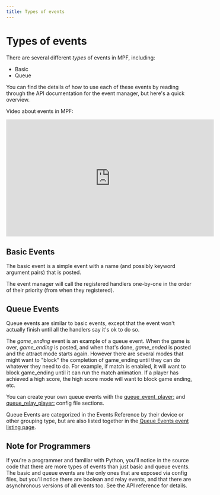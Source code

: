 ```yaml
---
title: Types of events
---
```


# Types of events


There are several different *types* of events in MPF, including:

* Basic
* Queue

You can find the details of how to use each of these events by reading
through the API documentation for the event manager, but here's a quick
overview.

Video about events in MPF:

<div class="video-wrapper">
<iframe width="560" height="315" src="https://www.youtube.com/embed/G3UbVP8gFU0" title="YouTube video player" frameborder="0" allow="accelerometer; autoplay; clipboard-write; encrypted-media; gyroscope; picture-in-picture" allowfullscreen></iframe>
</div>

## Basic Events

The basic event is a simple event with a name (and possibly keyword
argument pairs) that is posted.

The event manager will call the registered handlers one-by-one in the
order of their priority (from when they registered).

## Queue Events

Queue events are similar to basic events, except that the event won't
actually finish until all the handlers say it's ok to do so.

The *game_ending* event is an example of a queue event. When the game is
over, *game_ending* is posted, and when that's done, *game_ended* is
posted and the attract mode starts again. However there are several
modes that might want to "block" the completion of game_ending until
they can do whatever they need to do. For example, if match is enabled,
it will want to block game_ending until it can run the match animation.
If a player has achieved a high score, the high score mode will want to
block game ending, etc.

You can create your own queue events with the
[queue_event_player:](../../config/queue_event_player.md) and
[queue_relay_player:](../../config/queue_relay_player.md) config file
sections.

Queue Events are categorized in the Events Reference by their device
or other grouping type, but are also listed together in the
[Queue Events event listing page](../queue_events/index.md).

## Note for Programmers

If you're a programmer and familiar with Python, you'll notice in the
source code that there are more types of events than just basic and
queue events. The basic and queue events are the only ones that are
exposed via config files, but you'll notice there are boolean and relay
events, and that there are asynchronous versions of all events too. See
the API reference for details.
